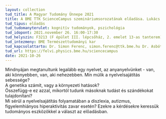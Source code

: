 ```yaml
---
layout: collection
tud_title: A Magyar Tudomány Ünnepe 2021
title: A BME TTK ScienceCampus szemináriumsorozatának előadása. Lukács Ágnes (BME TTK, Kognitív Tudományi Tanszék) A nyelvelsajátítás építőkövei és a nyelvi fejlődés zavarai
tud_tipus: előadás
tud_tudomanyterulet: kognitív tudományok, pszichológia
tud_idopont: 2021.november 26. 16:00-17:30
tud_helyszin: F3213 (F épület III. lépcsőház, 2. emelet 13-as tanterem)
tud_intezmeny: BME Természettudományi kar
tud_kapcsolattarto: Dr. Simon Ferenc, simon.ferenc@ttk.bme.hu Dr. Asbóth János, asboth.janos@ttk.bme.hu 
tud_url: https://felvi.physics.bme.hu/sciencecampus
date: 2021-10-26
---
```

Mindnyájan megtanultunk legalább egy nyelvet, az anyanyelvünket - van, aki könnyebben, van, aki nehezebben. Min múlik a nyelvelsajátítás sebessége? <br>
A genetika számít, vagy a környezeti hatások? <br>
Összefügg-e ez azzal, mikortól tudunk másoknak tudást és szándékokat tulajdonítani? <br>
Mi sérül a nyelvelsajátítás folyamatában a diszlexia, autizmus,  figyelemhiányos hiperaktivitás zavar esetén? Ezekre a kérdésekre keressük tudományos eszközökkel a választ az előadásban.
